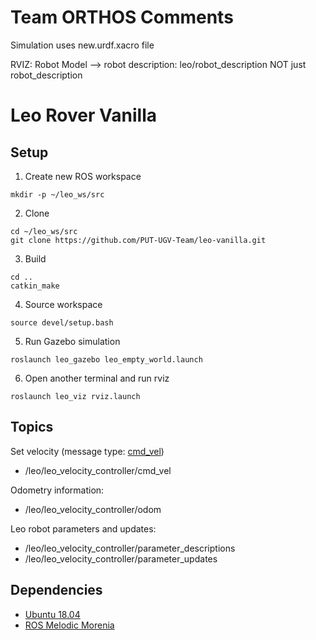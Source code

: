 # Team ORTHOS Comments

Simulation uses new.urdf.xacro file

RVIZ: Robot Model --> robot description: leo/robot_description NOT just robot_description

# Leo Rover Vanilla

## Setup

1. Create new ROS workspace
```
mkdir -p ~/leo_ws/src
```
2. Clone
```
cd ~/leo_ws/src
git clone https://github.com/PUT-UGV-Team/leo-vanilla.git
```
3. Build
```
cd ..
catkin_make
```
4. Source workspace
```
source devel/setup.bash
```
5. Run Gazebo simulation
```
roslaunch leo_gazebo leo_empty_world.launch
```
6. Open another terminal and run rviz
```
roslaunch leo_viz rviz.launch
```

## Topics

Set velocity (message type: [cmd_vel](http://docs.ros.org/melodic/api/geometry_msgs/html/msg/Twist.html))
* /leo/leo_velocity_controller/cmd_vel

Odometry information:
* /leo/leo_velocity_controller/odom

Leo robot parameters and updates:
* /leo/leo_velocity_controller/parameter_descriptions
* /leo/leo_velocity_controller/parameter_updates


## Dependencies

* [Ubuntu 18.04](https://releases.ubuntu.com/18.04)
* [ROS Melodic Morenia](http://wiki.ros.org/melodic/Installation/Ubuntu)
